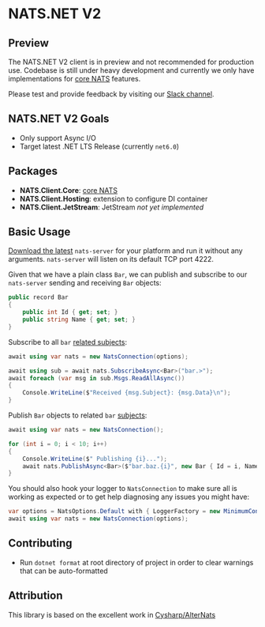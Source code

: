 # NATS.NET V2

## Preview

The NATS.NET V2 client is in preview and not recommended for production use.
Codebase is still under heavy development and currently we only have implementations for [core NATS](https://docs.nats.io/nats-concepts/core-nats) features.

Please test and provide feedback by visiting our [Slack channel](https://natsio.slack.com/channels/dotnet).

## NATS.NET V2 Goals

- Only support Async I/O
- Target latest .NET LTS Release (currently `net6.0`)

## Packages

- **NATS.Client.Core**: [core NATS](https://docs.nats.io/nats-concepts/core-nats)
- **NATS.Client.Hosting**: extension to configure DI container
- **NATS.Client.JetStream**: JetStream *not yet implemented*

## Basic Usage

[Download the latest](https://nats.io/download/) `nats-server` for your platform and run it without any arguments. `nats-server` will listen
on its default TCP port 4222.

Given that we have a plain class `Bar`, we can publish and subscribe to our `nats-server` sending
and receiving `Bar` objects:

```csharp
public record Bar
{
    public int Id { get; set; }
    public string Name { get; set; }
}
```

Subscribe to all `bar` [related subjects](https://docs.nats.io/nats-concepts/subjects):
```csharp
await using var nats = new NatsConnection(options);

await using sub = await nats.SubscribeAsync<Bar>("bar.>");
await foreach (var msg in sub.Msgs.ReadAllAsync())
{
    Console.WriteLine($"Received {msg.Subject}: {msg.Data}\n");
}
```

Publish `Bar` objects to related `bar` [subjects](https://docs.nats.io/nats-concepts/subjects):
```csharp
await using var nats = new NatsConnection();

for (int i = 0; i < 10; i++)
{
    Console.WriteLine($" Publishing {i}...");
    await nats.PublishAsync<Bar>($"bar.baz.{i}", new Bar { Id = i, Name = "Baz" });
}
```

You should also hook your logger to `NatsConnection` to make sure all is working as expected or
to get help diagnosing any issues you might have:
```csharp
var options = NatsOptions.Default with { LoggerFactory = new MinimumConsoleLoggerFactory(LogLevel.Error) };
await using var nats = new NatsConnection(options);
```

## Contributing

- Run `dotnet format` at root directory of project in order to clear warnings that can be auto-formatted

## Attribution

This library is based on the excellent work in [Cysharp/AlterNats](https://github.com/Cysharp/AlterNats)
